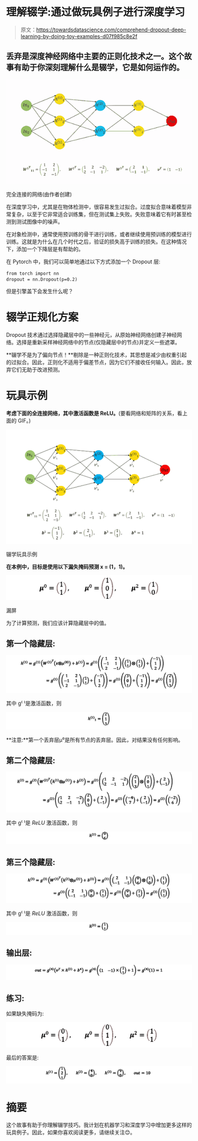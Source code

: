 # 理解辍学:通过做玩具例子进行深度学习

> 原文：<https://towardsdatascience.com/comprehend-dropout-deep-learning-by-doing-toy-examples-d07f985c8e2f>

## 丢弃是深度神经网络中主要的正则化技术之一。这个故事有助于你深刻理解什么是辍学，它是如何运作的。

![](img/3635e585c99f01af5a1f4026b8b45615.png)

完全连接的网络(由作者创建)

在深度学习中，尤其是在物体检测中，很容易发生过拟合。过度拟合意味着模型非常复杂，以至于它非常适合训练集，但在测试集上失败。失败意味着它有时甚至检测到测试图像中的噪声。

在对象检测中，通常使用预训练的骨干进行训练，或者继续使用预训练的模型进行训练。这就是为什么在几个时代之后，验证的损失高于训练的损失。在这种情况下，添加一个下降层是有帮助的。

在 Pytorch 中，我们可以简单地通过以下方式添加一个 Dropout 层:

```
from torch import nn
dropout = nn.Dropout(p=0.2)
```

但是引擎盖下会发生什么呢？

# **辍学正规化方案**

Dropout 技术通过选择隐藏层中的一些神经元，从原始神经网络创建子神经网络。选择是重新采样神经网络中的节点(仅隐藏层中的节点)并定义一些遮罩。

**辍学不是为了偏向节点！**剔除是一种正则化技术，其思想是减少由权重引起的过拟合。因此，正则化不适用于偏差节点，因为它们不接收任何输入。因此，放弃它们无助于改进预测。

# 玩具示例

**考虑下面的全连接网络，其中激活函数是 ReLU。**(要看网络和矩阵的关系，看上面的 GIF。)

![](img/7bc08f16ce1b7f71616128435e50b311.png)

辍学玩具示例

**在本例中，目标是使用以下漏失掩码预测 x = (1，1)。**

![](img/8ac6d26ea5427124132e2d227b40d2d2.png)

漏屏

为了计算预测，我们应该计算隐藏层中的值。

## 第一个隐藏层:

![](img/9c467378382e253d184762c9a4f44f0b.png)

其中 g⁽ ⁾是激活函数，则

![](img/ff92b6e0674cca9eb03c3448af509345.png)

**注意:**第一个丢弃层μ⁰是所有节点的丢弃层。因此，对结果没有任何影响。

## 第二个隐藏层:

![](img/174cc62f22ca62223c702a438ecf62aa.png)

其中 g⁽ ⁾是 *ReLU* 激活函数，则

![](img/05b2b89b418e5a4d04b5ba14d29dc435.png)

## **第三个隐藏层:**

![](img/7c708809e507218c2fbbd69f80258c44.png)

其中 g⁽ ⁾是 *ReLU* 激活函数，则

![](img/afae036b9969856889f5981165ddb8ca.png)

## 输出层:

![](img/ac786503a107ff10e0ad7fd098389553.png)

## 练习:

如果缺失掩码为:

![](img/8abe5a1c8ebf032cc297aeaa8fc2c612.png)

最后的答案是:

![](img/302b2fb088b2bf8f2e88c6f1c43a5c3f.png)

# 摘要

这个故事有助于你理解辍学技巧。我计划在机器学习和深度学习中增加更多这样的玩具例子。因此，如果你喜欢阅读更多，请继续关注😊。

[](https://sciencenotes.medium.com/membership) 